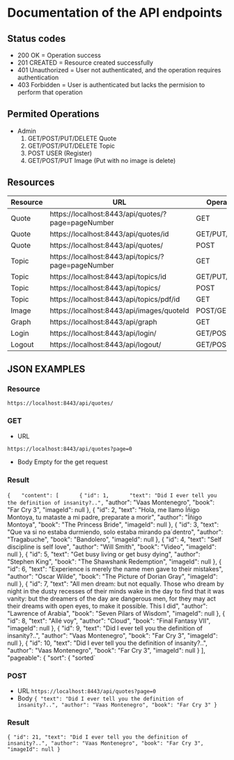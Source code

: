 # Documentation of the API endpoints

## Status codes

- 200 OK = Operation success
- 201 CREATED = Resource created successfully
- 401 Unauthorized = User not authenticated, and the operation requires authentication
- 403 Forbidden = User is authenticated but lacks the permision to perform that operation

## Permited Operations
- Admin
  1. GET/POST/PUT/DELETE Quote
  2. GET/POST/PUT/DELETE Topic
  3. POST USER (Register)
  4. GET/POST/PUT Image (Put with no image is delete)


## Resources

| Resource        | URL           | Operations  |
| --------------- |---------------| ------------|
| Quote           | https://localhost:8443/api/quotes/?page=pageNumber | GET |
| Quote           | https://localhost:8443/api/quotes/id      |   GET/PUT/DELETE |
| Quote           | https://localhost:8443/api/quotes/ |    POST |
| Topic           | https://localhost:8443/api/topics/?page=pageNumber | GET |
| Topic           | https://localhost:8443/api/topics/id      |   GET/PUT/DELETE |
| Topic           | https://localhost:8443/api/topics/ |    POST |
| Topic           | https://localhost:8443/api/topics/pdf/id | GET |
| Image           | https://localhost:8443/api/images/quoteId      |   POST/GET |
| Graph           | https://localhost:8443/api/graph | GET |
| Login           | https://localhost:8443/api/login/     |   GET/POST|
| Logout          | https://localhost:8443/api/logout/ |    GET/POST |

## JSON EXAMPLES

### Resource

`https://localhost:8443/api/quotes/`

### GET

- URL

`https://localhost:8443/api/quotes?page=0`

- Body
 Empty for the get request

### Result

`{`
 `   "content": [`
  `      {`
	`"id": 1,`
      `      "text": "Did I ever tell you the definition of insanity?..",`
            "author": "Vaas Montenegro",
            "book": "Far Cry 3",
            "imageId": null
        },
        {
            "id": 2,
            "text": "Hola, me llamo Íñigo Montoya, tu mataste a mi padre, preparate a morir",
            "author": "Íñigo Montoya",
            "book": "The Princess Bride",
            "imageId": null
        },
        {
            "id": 3,
            "text": "Que va si no estaba durmiendo, solo estaba mirando pa´dentro",
            "author": "Tragabuche",
            "book": "Bandolero",
            "imageId": null
        },
        {
            "id": 4,
            "text": "Self discipline is self love",
            "author": "Will Smith",
            "book": "Video",
            "imageId": null
        },
        {
            "id": 5,
            "text": "Get busy living or get busy dying",
            "author": "Stephen King",
            "book": "The Shawshank Redemption",
            "imageId": null
        },
        {
            "id": 6,
            "text": "Experience is merely the name men gave to their mistakes",
            "author": "Oscar Wilde",
            "book": "The Picture of Dorian Gray",
            "imageId": null
        },
        {
            "id": 7,
            "text": "All men dream: but not equally. Those who dream by night in the dusty recesses of their minds wake in the day to find that it was vanity: but the dreamers of the day are dangerous men, for they may act their dreams with open eyes, to make it possible. This I did",
            "author": "Lawrence of Arabia",
            "book": "Seven Pilars of Wisdom",
            "imageId": null
        },
        {
            "id": 8,
            "text": "Allé voy",
            "author": "Cloud",
            "book": "Final Fantasy VII",
            "imageId": null
        },
        {
            "id": 9,
            "text": "Did I ever tell you the definition of insanity?..",
            "author": "Vaas Montenegro",
            "book": "Far Cry 3",
            "imageId": null
        },
        {
            "id": 10,
            "text": "Did I ever tell you the definition of insanity?..",
            "author": "Vaas Montenegro",
            "book": "Far Cry 3",
            "imageId": null
        }
    ],
    "pageable": {
        "sort": {
            "sorted`
            
### POST

- URL
`https://localhost:8443/api/quotes?page=0`
- Body
`{
    "text": "Did I ever tell you the definition of insanity?..",
	"author": "Vaas Montenegro",
    "book": "Far Cry 3"
}`

### Result

`{
    "id": 21,
    "text": "Did I ever tell you the definition of insanity?..",
    "author": "Vaas Montenegro",
    "book": "Far Cry 3",
    "imageId": null
}`








